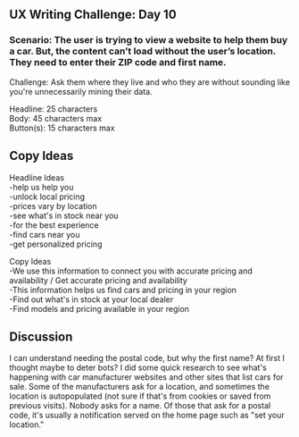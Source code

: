 ## UX Writing Challenge: Day 10
### Scenario: The user is trying to view a website to help them buy a car. But, the content can’t load without the user’s location. They need to enter their ZIP code and first name.  

Challenge: Ask them where they live and who they are without sounding like you're unnecessarily mining their data.  

Headline: 25 characters  
Body: 45 characters max  
Button(s): 15 characters max  

## Copy Ideas

Headline Ideas  
-help us help you  
-unlock local pricing  
-prices vary by location  
-see what's in stock near you  
-for the best experience  
-find cars near you  
-get personalized pricing  

Copy Ideas  
-We use this information to connect you with accurate pricing and availability / Get accurate pricing and availability  
-This information helps us find cars and pricing in your region  
-Find out what's in stock at your local dealer  
-Find models and pricing available in your region

## Discussion
I can understand needing the postal code, but why the first name? At first I thought maybe to deter bots? I did some quick research to see what's happening with car manufacturer websites and other sites that list cars for sale. Some of the manufacturers ask for a location, and sometimes the location is autopopulated (not sure if that's from cookies or saved from previous visits). Nobody asks for a name. Of those that ask for a postal code, it's usually a notification served on the home page such as "set your location."
